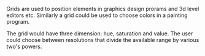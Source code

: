 Grids are used to position elements in graphics design prorams and 3d level editors etc. Similarly a grid could be used to choose colors in a  painting program.

The grid would have three dimension: hue, saturation and value. The user could choose between resolutions that divide the available range by various two's powers.